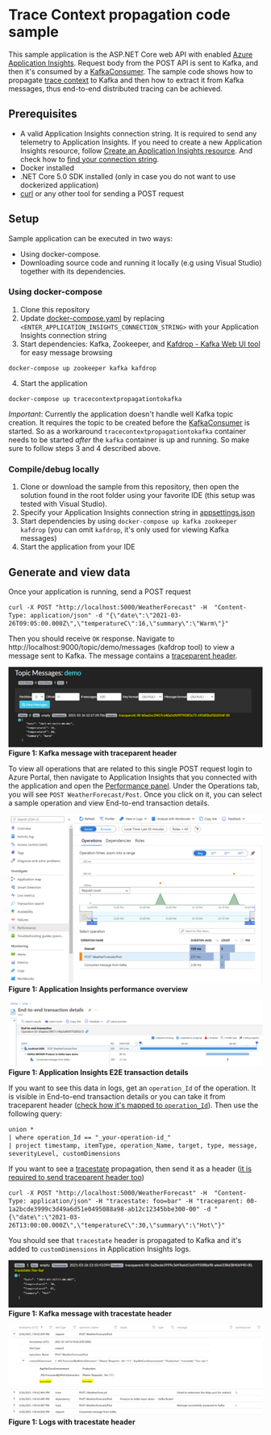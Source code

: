 # Trace Context propagation code sample

This sample application is the ASP.NET Core web API with enabled [Azure Application Insights](https://docs.microsoft.com/en-us/azure/azure-monitor/app/asp-net-core). Request body from the POST API is sent to Kafka, and then it's consumed by a [KafkaConsumer](./TraceContextPropagationToKafka/Kafka/KafkaConsumer.cs). The sample code shows how to propagate [trace context](https://www.w3.org/TR/trace-context/) to Kafka and then how to extract it from Kafka messages, thus end-to-end distributed tracing can be achieved.

## Prerequisites

* A valid Application Insights connection string. It is required to send any telemetry to Application Insights. If you need to create a new Application Insights resource, follow [Create an Application Insights resource](https://docs.microsoft.com/en-us/azure/azure-monitor/app/create-new-resource). And check how to [find your connection string](https://docs.microsoft.com/en-us/azure/azure-monitor/app/sdk-connection-string?tabs=net#finding-my-connection-string).
* Docker installed
* .NET Core 5.0 SDK installed (only in case you do not want to use dockerized application)
* [curl](https://curl.se/) or any other tool for sending a POST request

## Setup

Sample application can be executed in two ways:

* Using docker-compose.
* Downloading source code and running it locally (e.g using Visual Studio) together with its dependencies.

### Using docker-compose

1. Clone this repository
2. Update [docker-compose.yaml](./docker-compose.yaml) by replacing `<ENTER_APPLICATION_INSIGHTS_CONNECTION_STRING>` with your Application Insights connection string
3. Start dependencies: Kafka, Zookeeper, and [Kafdrop - Kafka Web UI tool](https://github.com/obsidiandynamics/kafdrop#-kafdrop--kafka-web-ui--) for easy message browsing
```
docker-compose up zookeeper kafka kafdrop
```
4. Start the application
```
docker-compose up tracecontextpropagationtokafka
``` 

*Important*: Currently the application doesn't handle well Kafka topic creation. It requires the topic to be created before the [KafkaConsumer](./TraceContextPropagationToKafka/Kafka/KafkaConsumer.cs) is started. So as a workaround `tracecontextpropagationtokafka` container needs to be started *after* the `kafka` container is up and running. So make sure to follow steps 3 and 4 described above.

### Compile/debug locally

1. Clone or download the sample from this repository, then open the solution found in the root folder using your favorite IDE (this setup was tested with Visual Studio).
2. Specify your Application Insights connection string in [appsettings.json](./TraceContextPropagationToKafka/appsettings.json)
3. Start dependencies by using `docker-compose up kafka zookeeper kafdrop` (you can omit `kafdrop`, it's only used for viewing Kafka messages)
4. Start the application from your IDE

## Generate and view data

Once your application is running, send a POST request
```
curl -X POST "http://localhost:5000/WeatherForecast" -H  "Content-Type: application/json" -d "{\"date\":\"2021-03-26T09:05:00.000Z\",\"temperatureC\":16,\"summary\":\"Warm\"}"
```
Then you should receive `OK` response. Navigate to http://localhost:9000/topic/demo/messages (kafdrop tool) to view a message sent to Kafka. The message contains a [traceparent header](https://www.w3.org/TR/trace-context/#traceparent-header).

![kafka-message](./images/kafka-message-with-traceparent-header.png)
**Figure 1: Kafka message with traceparent header**

To view all operations that are related to this single POST request login to Azure Portal, then navigate to Application Insights that you connected with the application and open the [Performance panel](https://docs.microsoft.com/en-us/azure/azure-monitor/learn/tutorial-performance#identify-slow-server-operations). Under the Operations tab, you will see `POST WeatherForecast/Post`. Once you click on it, you can select a sample operation and view End-to-end transaction details.

![performance-overview](./images/performance-overview.png)
**Figure 1: Application Insights performance overview**

![e2e-transaction-details](./images/e2e-transaction-details.png)
**Figure 1: Application Insights E2E transaction details**

If you want to see this data in logs, get an `operation_Id` of the operation. It is visible in End-to-end transaction details or you can take it from traceparent header ([check how it's mapped to `operation_Id`](https://docs.microsoft.com/en-us/azure/azure-monitor/app/correlation#correlation-headers-using-w3c-tracecontext)). Then use the following query:
```
union *
| where operation_Id == "_your-operation-id_"
| project timestamp, itemType, operation_Name, target, type, message, severityLevel, customDimensions
```

If you want to see a [tracestate](https://www.w3.org/TR/trace-context/#tracestate-header) propagation, then send it as a header ([it is required to send traceparent header too](https://www.w3.org/TR/trace-context/#no-traceparent-received))
```
curl -X POST "http://localhost:5000/WeatherForecast" -H  "Content-Type: application/json" -H "tracestate: foo=bar" -H "traceparent: 00-1a2bcde3999c3d49a6d51e0495088a98-ab12c12345bbe300-00" -d "{\"date\":\"2021-03-26T13:00:00.000Z\",\"temperatureC\":30,\"summary\":\"Hot\"}"
```

You should see that `tracestate` header is propagated to Kafka and it's added to `customDimensions` in Application Insights logs.

![kafka-message-with-tracestate](./images/kafka-message-with-tracestate-header.png)
**Figure 1: Kafka message with tracestate header**

![logs-with-tracestate](./images/logs-with-tracestate.png)
**Figure 1: Logs with tracestate header**